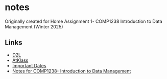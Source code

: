 # notes
Originally created for Home Assignment 1- COMP1238 Introduction to Data Management (Winter 2025)

## Links
- [D2L](https://learn.georgebrown.ca)
- [AtKlass](https://app.atklass.com)
- [Important Dates](https://www.georgebrown.ca/current-students/important-dates?term=27246&category=131)
- [Notes for COMP1238- Introduction to Data Management](comp1238.md)
